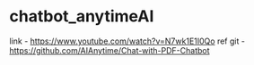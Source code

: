 # chatbot_anytimeAI
link - https://www.youtube.com/watch?v=N7wk1E1I0Qo
ref git - https://github.com/AIAnytime/Chat-with-PDF-Chatbot
